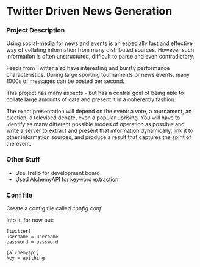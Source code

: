 # Twitter Driven News Generation

### Project Description

Using social-media for news and events is an especially fast and effective way of collating information from many distributed sources. However such information is often unstructured, difficult to parse and even contradictory.

Feeds from Twitter also have interesting and bursty performance characteristics. During large sporting tournaments or news events, many 1000s of messages can be posted per second.

This project has many aspects - but has a central goal of being able to collate large amounts of data and present it in a coherently fashion.

The exact presentation will depend on the event: a vote, a tournament, an election, a televised debate, even a popular uprising. You will have to identify as many different possible modes of operation as possible and write a server to extract and present that information dynamically, link it to other information sources, and produce a result that captures the spirit of the event.


### Other Stuff

* Use Trello for development board
* Used AlchemyAPI for keyword extraction


### Conf file

Create a config file called _config.conf_.

Into it, for now put:

    [twitter]
    username = username
    password = password
    
    [alchemyapi]
    key = apithing
